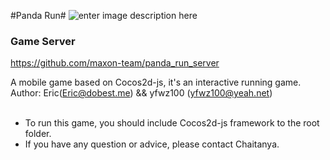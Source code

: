 #Panda Run#
![enter image description here](https://raw.githubusercontent.com/ele828/panda-run/master/panda_run.jpeg)

### Game Server
https://github.com/maxon-team/panda_run_server

A mobile game based on Cocos2d-js, it's an interactive running game.<br>
Author: Eric(Eric@dobest.me) && yfwz100 (yfwz100@yeah.net)
<br>
<br>
* To run this game, you should include Cocos2d-js framework to the root folder.
* If you have any question or advice, please contact Chaitanya.
